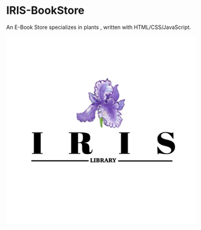 # IRIS-BookStore
An E-Book Store specializes in plants , written with HTML/CSS/JavaScript.

![](https://github.com/i-RenadFahad/IRIS-BookStore/blob/main/img/logo.PNG)
